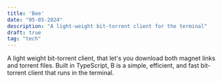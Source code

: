 ```yaml
---
title: 'Bee'
date: "05-05-2024"
description: "A light-weight bit-torrent client for the terminal"
draft: true
tag: "tech"
---
```


A light weight bit-torrent client, that let's you download both magnet links and torrent files. Built in TypeScript, B is a simple, efficient, and fast bit-torrent client that runs in the terminal.
